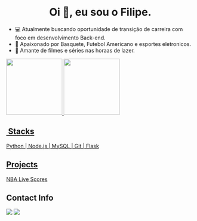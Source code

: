 <h1 align="center">Oi 👋, eu sou o Filipe.</h1>

- 💻 Atualmente buscando oportunidade de transição de carreira com foco em desenvolvimento Back-end.
- 🏈 Apaixonado por Basquete, Futebol Americano e esportes eletronicos.
- 🎥 Amante de filmes e séries nas horaas de lazer.
  
 <div>
  <a href="https://github.com/lipehmoreira">
  <img height="150em" src="https://github-readme-stats.vercel.app/api?username=lipehmoreira&show_icons=true&theme=gruvbox&include_all_commits=true&count_private=true"/>
  <img height="150em" src="https://github-readme-stats.vercel.app/api/top-langs/?username=lipehmoreira&layout=compact&langs_count=7&theme=gruvbox"/>  
</div>


## &nbsp;Stacks

Python | Node.js | MySQL | Git | Flask

## Projects
[NBA Live Scores](https://github.com/lipehmoreira/nbascores)
 
##  Contact Info
<div> 
  <a href = "mailto:filipesantos.py@gmail.com"><img src="https://img.shields.io/badge/Gmail-D14836?style=for-the-badge&logo=gmail&logoColor=white" target="_blank"></a>
  <a href="https://www.linkedin.com/in/filipesantosm" target="_blank"><img src="https://img.shields.io/badge/-LinkedIn-%230077B5?style=for-the-badge&logo=linkedin&logoColor=white" target="_blank"></a>  
</div>
